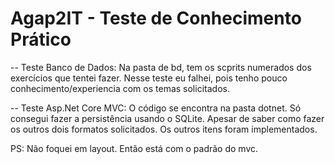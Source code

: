 # Agap2IT - Teste de Conhecimento Prático

-- Teste Banco de Dados:
Na pasta de bd, tem os scprits numerados dos exercícios que tentei fazer.
Nesse teste eu falhei, pois tenho pouco conhecimento/experiencia com os temas solicitados. 

-- Teste Asp.Net Core MVC:
O código se encontra na pasta dotnet.
Só consegui fazer a persistência usando o SQLite. Apesar de saber como fazer os outros dois formatos solicitados.
Os outros itens foram implementados. 

PS: Não foquei em layout. Então está com o padrão do mvc. 